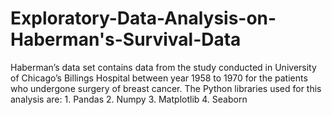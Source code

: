 # Exploratory-Data-Analysis-on-Haberman's-Survival-Data
Haberman’s data set contains data from the study conducted in University of Chicago’s Billings Hospital between year 1958 to 1970 for the patients who undergone surgery of breast cancer.
The Python libraries used for this analysis are:
           1. Pandas
           2. Numpy
           3. Matplotlib
           4. Seaborn
           
